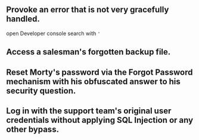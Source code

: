 
## Provoke an error that is not very gracefully handled.
open Developer console
search with `'`


## Access a salesman's forgotten backup file.	

## Reset Morty's password via the Forgot Password mechanism with his obfuscated answer to his security question.

## Log in with the support team's original user credentials without applying SQL Injection or any other bypass.	
